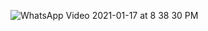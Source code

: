 
![WhatsApp Video 2021-01-17 at 8 38 30 PM](https://user-images.githubusercontent.com/43849911/104847237-da2c2700-5904-11eb-807b-9aa61210d018.gif)
